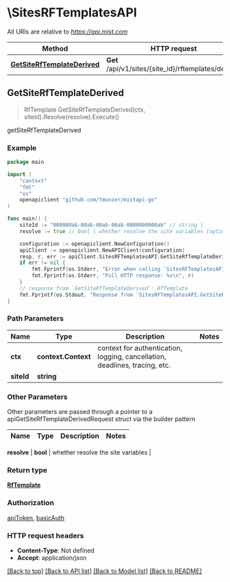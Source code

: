 # \SitesRFTemplatesAPI

All URIs are relative to *https://api.mist.com*

Method | HTTP request | Description
------------- | ------------- | -------------
[**GetSiteRfTemplateDerived**](SitesRFTemplatesAPI.md#GetSiteRfTemplateDerived) | **Get** /api/v1/sites/{site_id}/rftemplates/derived | getSiteRfTemplateDerived



## GetSiteRfTemplateDerived

> RfTemplate GetSiteRfTemplateDerived(ctx, siteId).Resolve(resolve).Execute()

getSiteRfTemplateDerived



### Example

```go
package main

import (
	"context"
	"fmt"
	"os"
	openapiclient "github.com/tmunzer/mistapi-go"
)

func main() {
	siteId := "000000ab-00ab-00ab-00ab-0000000000ab" // string | 
	resolve := true // bool | whether resolve the site variables (optional)

	configuration := openapiclient.NewConfiguration()
	apiClient := openapiclient.NewAPIClient(configuration)
	resp, r, err := apiClient.SitesRFTemplatesAPI.GetSiteRfTemplateDerived(context.Background(), siteId).Resolve(resolve).Execute()
	if err != nil {
		fmt.Fprintf(os.Stderr, "Error when calling `SitesRFTemplatesAPI.GetSiteRfTemplateDerived``: %v\n", err)
		fmt.Fprintf(os.Stderr, "Full HTTP response: %v\n", r)
	}
	// response from `GetSiteRfTemplateDerived`: RfTemplate
	fmt.Fprintf(os.Stdout, "Response from `SitesRFTemplatesAPI.GetSiteRfTemplateDerived`: %v\n", resp)
}
```

### Path Parameters


Name | Type | Description  | Notes
------------- | ------------- | ------------- | -------------
**ctx** | **context.Context** | context for authentication, logging, cancellation, deadlines, tracing, etc.
**siteId** | **string** |  | 

### Other Parameters

Other parameters are passed through a pointer to a apiGetSiteRfTemplateDerivedRequest struct via the builder pattern


Name | Type | Description  | Notes
------------- | ------------- | ------------- | -------------

 **resolve** | **bool** | whether resolve the site variables | 

### Return type

[**RfTemplate**](RfTemplate.md)

### Authorization

[apiToken](../README.md#apiToken), [basicAuth](../README.md#basicAuth)

### HTTP request headers

- **Content-Type**: Not defined
- **Accept**: application/json

[[Back to top]](#) [[Back to API list]](../README.md#documentation-for-api-endpoints)
[[Back to Model list]](../README.md#documentation-for-models)
[[Back to README]](../README.md)


